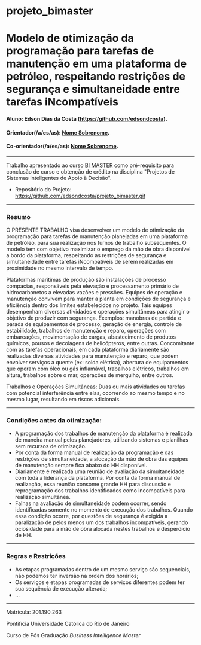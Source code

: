 # projeto_bimaster
# Modelo de otimização da programação para tarefas de manutenção em uma plataforma de petróleo, respeitando restrições de segurança e simultaneidade entre tarefas iNcompatíveis 

#### Aluno: Edson Dias da Costa (https://github.com/edsondcosta).

#### Orientador(/a/es/as): [Nome Sobrenome](https://github.com/link_do_github).
#### Co-orientador(/a/es/as): [Nome Sobrenome](https://github.com/link_do_github). <!-- caso não aplicável, remover esta linha -->

---

Trabalho apresentado ao curso [BI MASTER](https://ica.puc-rio.ai/bi-master) como pré-requisito para conclusão de curso e obtenção de crédito na disciplina "Projetos de Sistemas Inteligentes de Apoio à Decisão".

- Repositório do Projeto: https://github.com/edsondcosta/projeto_bimaster.git
---

### Resumo

O PRESENTE TRABALHO visa desenvolver um modelo de otimização da programação para tarefas de manutenção planejadas em uma plataforma de petróleo, 
para sua realização nos turnos de trabalho subsequentes. O modelo tem com objetivo maximizar o emprego da mão de obra disponível a bordo da plataforma, 
respeitando as restrições de segurança e simultaneidade entre tarefas iNcompatíveis de serem realizadas em proximidade no mesmo intervalo de tempo.

Plataformas marítimas de produção são instalações de processo compactas, responsáveis pela elevação e processamento primário de hidrocarbonetos 
a elevadas vazões e pressões. 
Equipes de operação e manutenção convivem para manter a planta em condições de segurança e eficiência dentro dos limites estabelecidos no projeto. 
Tais equipes desempenham diversas atividades e operações simultâneas para atingir o objetivo de produzir com segurança. Exemplos: manobras de partida 
e parada de equipamentos de processo, geração de energia, controle de estabilidade, trabalhos de manutenção e reparo, operações com embarcações, 
movimentação de cargas, abastecimento de produtos químicos, pousos e decolagens de helicópteros, entre outras. 
Concomitante com as tarefas operacionais, em cada plataforma diariamente são realizadas diversas atividades para manutenção e reparo, que podem envolver 
serviços a quente (ex: solda elétrica), abertura de equipamentos que operam com óleo ou gás inflamável, trabalhos elétricos, trabalhos em altura, 
trabalhos sobre o mar, operações de mergulho, entre outros.

Trabalhos e Operações Simultâneas: Duas ou mais atividades ou tarefas com potencial interferência entre elas, ocorrendo ao mesmo tempo e no mesmo lugar, 
resultando em riscos adicionais.

---

### Condições antes da otimização:
- A programação dos trabalhos de manutenção da plataforma é realizada de maneira manual pelos planejadores, utilizando sistemas e planilhas sem recursos de otimização. 
- Por conta da forma manual de realização da programação e das restrições de simultaneidade, a alocação da mão de obra das equipes de manutenção sempre fica abaixo do HH disponível.
- Diariamente é realizada uma reunião de avaliação da simultaneidade com toda a liderança da plataforma. Por conta da forma manual de realização, essa reunião consome grande HH para discussão e reprogramação dos trabalhos identificados como incompatíveis para realização simultânea.
- Falhas na avaliação de simultaneidade podem ocorrer, sendo identificadas somente no momento de execução dos trabalhos. Quando essa condição ocorre, por questões de segurança é exigida a paralização de pelos menos um dos trabalhos incompatíveis, gerando ociosidade para a mão de obra alocada nestes trabalhos e desperdício de HH.

---

### Regras e Restrições

- As etapas programadas dentro de um mesmo serviço são sequenciais, não podemos ter inversão na ordem dos horários;
- Os serviços e etapas programadas de serviços diferentes podem ter sua sequência de execução alterada;
- ...

---

Matrícula: 201.190.263

Pontifícia Universidade Católica do Rio de Janeiro

Curso de Pós Graduação *Business Intelligence Master*
